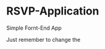 # RSVP-Application
 Simple Fornt-End App

Just remember to change the <script> tag in the html file.
